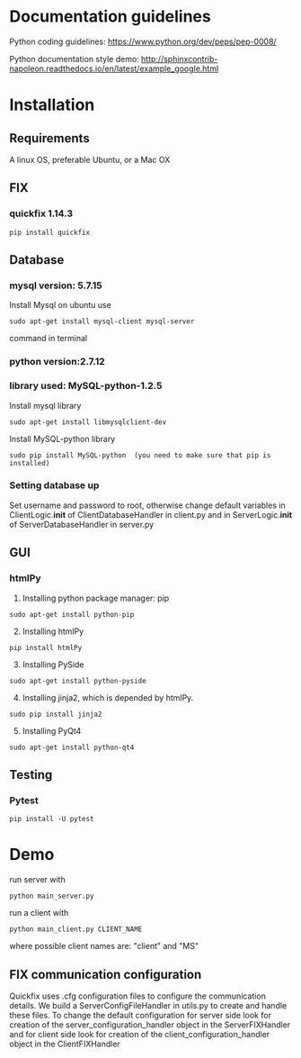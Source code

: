 # Documentation guidelines
Python coding guidelines: https://www.python.org/dev/peps/pep-0008/

Python documentation style demo: http://sphinxcontrib-napoleon.readthedocs.io/en/latest/example_google.html
# Installation
## Requirements

A linux OS, preferable Ubuntu, or a Mac OX

## FIX

### quickfix 1.14.3

```
pip install quickfix
```

## Database

### mysql version: 5.7.15

Install Mysql on ubuntu use 
```
sudo apt-get install mysql-client mysql-server
```
command in terminal

### python version:2.7.12

### library used: MySQL-python-1.2.5

Install mysql library
```
sudo apt-get install libmysqlclient-dev
```
Install MySQL-python library
```
sudo pip install MySQL-python  (you need to make sure that pip is installed)
```
   
### Setting database up
Set username and password to root, otherwise change default variables in ClientLogic.__init__ of ClientDatabaseHandler in client.py and in ServerLogic.__init__ of ServerDatabaseHandler in server.py

## GUI

### htmlPy

1) Installing python package manager: pip
```
sudo apt-get install python-pip
```

2) Installing htmlPy
```
pip install htmlPy
```

3) Installing PySide
```
sudo apt-get install python-pyside
```
4) Installing jinja2, which is depended by htmlPy.
```
sudo pip install jinja2
```

5) Installing PyQt4
```
sudo apt-get install python-qt4
```
## Testing

### Pytest
```
pip install -U pytest
```

# Demo

run server with
```
python main_server.py
```
run a client with
```
python main_client.py CLIENT_NAME
```
where possible client names are: "client" and "MS"

## FIX communication configuration
Quickfix uses .cfg configuration files to configure the communication details. We build a ServerConfigFileHandler in utils.py to create and handle these files. To change the default configuration for server side look for creation of the server_configuration_handler object in the ServerFIXHandler and for client side look for creation of the client_configuration_handler object in the ClientFIXHandler
